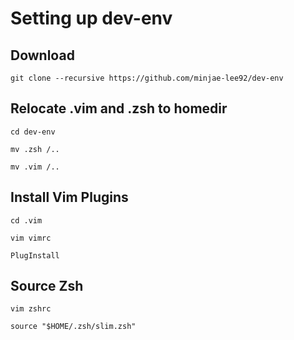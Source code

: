 # Setting up dev-env

## Download

`git clone --recursive https://github.com/minjae-lee92/dev-env`

## Relocate .vim and .zsh to homedir

`cd dev-env`

`mv .zsh /..`

`mv .vim /..`

## Install Vim Plugins

`cd .vim`

`vim vimrc`

`PlugInstall`

## Source Zsh

`vim zshrc`

`source "$HOME/.zsh/slim.zsh"`
